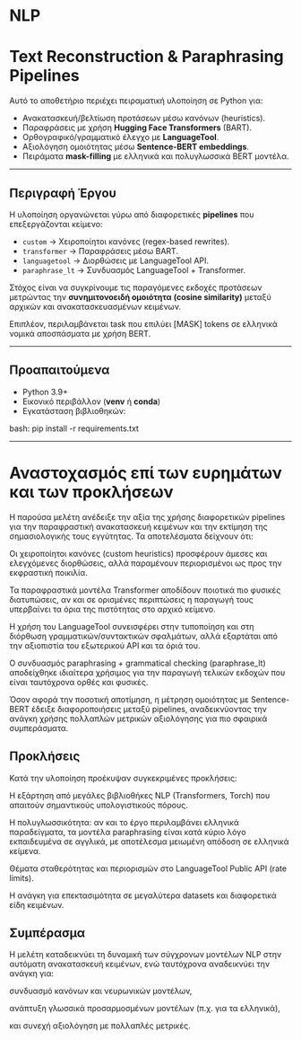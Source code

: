 # NLP
# Text Reconstruction & Paraphrasing Pipelines

Αυτό το αποθετήριο περιέχει πειραματική υλοποίηση σε Python για:
- Ανακατασκευή/βελτίωση προτάσεων μέσω κανόνων (heuristics).
- Παραφράσεις με χρήση **Hugging Face Transformers** (BART).
- Ορθογραφικό/γραμματικό έλεγχο με **LanguageTool**.
- Αξιολόγηση ομοιότητας μέσω **Sentence-BERT embeddings**.
- Πειράματα **mask-filling** με ελληνικά και πολυγλωσσικά BERT μοντέλα.

---

## Περιγραφή Έργου

Η υλοποίηση οργανώνεται γύρω από διαφορετικές **pipelines** που επεξεργάζονται κείμενο:  
- `custom` → Χειροποίητοι κανόνες (regex-based rewrites).  
- `transformer` → Παραφράσεις μέσω BART.  
- `languagetool` → Διορθώσεις με LanguageTool API.  
- `paraphrase_lt` → Συνδυασμός LanguageTool + Transformer.  

Στόχος είναι να συγκρίνουμε τις παραγόμενες εκδοχές προτάσεων μετρώντας την **συνημιτονοειδή ομοιότητα (cosine similarity)** μεταξύ αρχικών και ανακατασκευασμένων κειμένων.

Επιπλέον, περιλαμβάνεται task που επιλύει [MASK] tokens σε ελληνικά νομικά αποσπάσματα με χρήση BERT.

---

## Προαπαιτούμενα

- Python 3.9+
- Εικονικό περιβάλλον (**venv** ή **conda**)
- Εγκατάσταση βιβλιοθηκών:

bash:
pip install -r requirements.txt

---

# Αναστοχασμός επί των ευρημάτων και των προκλήσεων

Η παρούσα μελέτη ανέδειξε την αξία της χρήσης διαφορετικών pipelines για την παραφραστική ανακατασκευή κειμένων και την εκτίμηση της σημασιολογικής τους εγγύτητας. Τα αποτελέσματα δείχνουν ότι:

Οι χειροποίητοι κανόνες (custom heuristics) προσφέρουν άμεσες και ελεγχόμενες διορθώσεις, αλλά παραμένουν περιορισμένοι ως προς την εκφραστική ποικιλία.

Τα παραφραστικά μοντέλα Transformer αποδίδουν ποιοτικά πιο φυσικές διατυπώσεις, αν και σε ορισμένες περιπτώσεις η παραγωγή τους υπερβαίνει τα όρια της πιστότητας στο αρχικό κείμενο.

Η χρήση του LanguageTool συνεισφέρει στην τυποποίηση και στη διόρθωση γραμματικών/συντακτικών σφαλμάτων, αλλά εξαρτάται από την αξιοπιστία του εξωτερικού API και τα όριά του.

Ο συνδυασμός paraphrasing + grammatical checking (paraphrase_lt) αποδείχθηκε ιδιαίτερα χρήσιμος για την παραγωγή τελικών εκδοχών που είναι ταυτόχρονα ορθές και φυσικές.

Όσον αφορά την ποσοτική αποτίμηση, η μέτρηση ομοιότητας με Sentence-BERT έδειξε διαφοροποιήσεις μεταξύ pipelines, αναδεικνύοντας την ανάγκη χρήσης πολλαπλών μετρικών αξιολόγησης για πιο σφαιρικά συμπεράσματα.

## Προκλήσεις

Κατά την υλοποίηση προέκυψαν συγκεκριμένες προκλήσεις:

Η εξάρτηση από μεγάλες βιβλιοθήκες NLP (Transformers, Torch) που απαιτούν σημαντικούς υπολογιστικούς πόρους.

Η πολυγλωσσικότητα: αν και το έργο περιλαμβάνει ελληνικά παραδείγματα, τα μοντέλα paraphrasing είναι κατά κύριο λόγο εκπαιδευμένα σε αγγλικά, με αποτέλεσμα μειωμένη απόδοση σε ελληνικά κείμενα.

Θέματα σταθερότητας και περιορισμών στο LanguageTool Public API (rate limits).

Η ανάγκη για επεκτασιμότητα σε μεγαλύτερα datasets και διαφορετικά είδη κειμένων.

## Συμπέρασμα

Η μελέτη καταδεικνύει τη δυναμική των σύγχρονων μοντέλων NLP στην αυτόματη ανακατασκευή κειμένων, ενώ ταυτόχρονα αναδεικνύει την ανάγκη για:

συνδυασμό κανόνων και νευρωνικών μοντέλων,

ανάπτυξη γλωσσικά προσαρμοσμένων μοντέλων (π.χ. για τα ελληνικά),

και συνεχή αξιολόγηση με πολλαπλές μετρικές.

